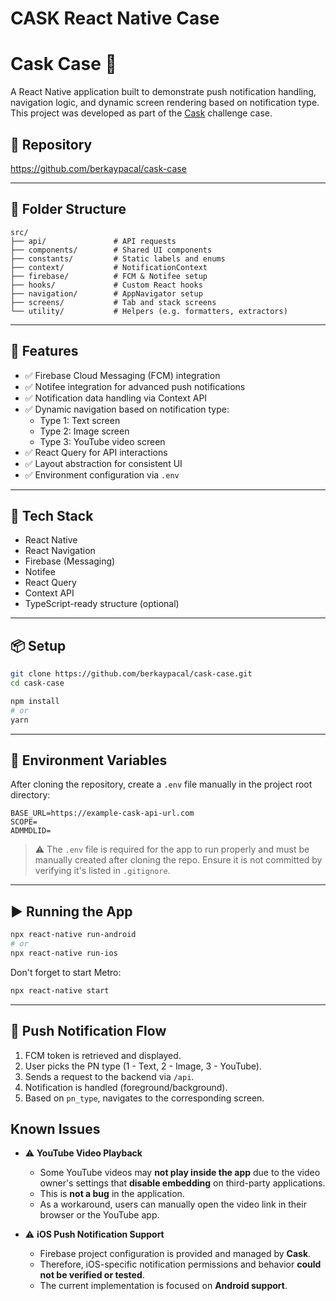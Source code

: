 # CASK React Native Case

# Cask Case 🚀

A React Native application built to demonstrate push notification handling, navigation logic, and dynamic screen rendering based on notification type. This project was developed as part of the [Cask](https://www.cask.com.tr) challenge case.

## 🔗 Repository

<https://github.com/berkaypacal/cask-case>

---

## 📁 Folder Structure

```
src/
├── api/               # API requests
├── components/        # Shared UI components
├── constants/         # Static labels and enums
├── context/           # NotificationContext
├── firebase/          # FCM & Notifee setup
├── hooks/             # Custom React hooks
├── navigation/        # AppNavigator setup
├── screens/           # Tab and stack screens
└── utility/           # Helpers (e.g. formatters, extractors)
```

---

## 📱 Features

- ✅ Firebase Cloud Messaging (FCM) integration
- ✅ Notifee integration for advanced push notifications
- ✅ Notification data handling via Context API
- ✅ Dynamic navigation based on notification type:
  - Type 1: Text screen
  - Type 2: Image screen
  - Type 3: YouTube video screen
- ✅ React Query for API interactions
- ✅ Layout abstraction for consistent UI
- ✅ Environment configuration via `.env`

---

## 🔧 Tech Stack

- React Native
- React Navigation
- Firebase (Messaging)
- Notifee
- React Query
- Context API
- TypeScript-ready structure (optional)

---

## 📦 Setup

```bash
git clone https://github.com/berkaypacal/cask-case.git
cd cask-case

npm install
# or
yarn
```

---

## 📄 Environment Variables

After cloning the repository, create a `.env` file manually in the project root directory:

```env
BASE_URL=https://example-cask-api-url.com
SCOPE=
ADMMDLID=
```

> ⚠️ The `.env` file is required for the app to run properly and must be manually created after cloning the repo. Ensure it is not committed by verifying it's listed in `.gitignore`.

---

## ▶️ Running the App

```bash
npx react-native run-android
# or
npx react-native run-ios
```

Don't forget to start Metro:

```bash
npx react-native start
```

---

## 🔔 Push Notification Flow

1. FCM token is retrieved and displayed.
2. User picks the PN type (1 - Text, 2 - Image, 3 - YouTube).
3. Sends a request to the backend via `/api`.
4. Notification is handled (foreground/background).
5. Based on `pn_type`, navigates to the corresponding screen.

## Known Issues

- ⚠️ **YouTube Video Playback**
  - Some YouTube videos may **not play inside the app** due to the video owner's settings that **disable embedding** on third-party applications.
  - This is **not a bug** in the application.
  - As a workaround, users can manually open the video link in their browser or the YouTube app.

- ⚠️ **iOS Push Notification Support**
  - Firebase project configuration is provided and managed by **Cask**.
  - Therefore, iOS-specific notification permissions and behavior **could not be verified or tested**.
  - The current implementation is focused on **Android support**.
